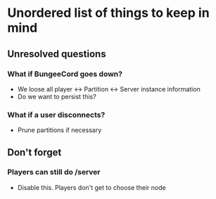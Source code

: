 # Unordered list of things to keep in mind

## Unresolved questions
### What if BungeeCord goes down?

- We loose all player <-> Partition <-> Server instance information
- Do we want to persist this?

### What if a user disconnects?
- Prune partitions if necessary

## Don't forget
### Players can still do /server
- Disable this. Players don't get to choose their node 